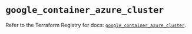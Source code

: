 # `google_container_azure_cluster`

Refer to the Terraform Registry for docs: [`google_container_azure_cluster`](https://registry.terraform.io/providers/hashicorp/google/6.14.0/docs/resources/container_azure_cluster).
